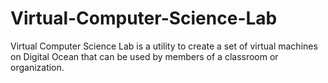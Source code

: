 # Virtual-Computer-Science-Lab
Virtual Computer Science Lab is a utility to create a set of virtual machines on Digital Ocean that can be used by members of a classroom or organization.
